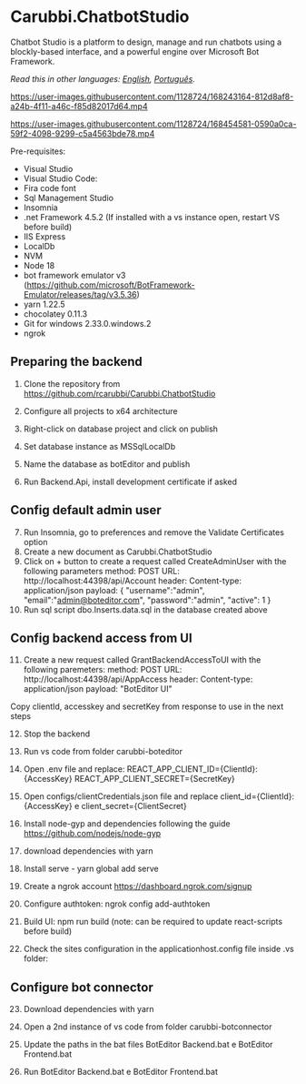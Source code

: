# Carubbi.ChatbotStudio
Chatbot Studio is a platform to design, manage and run chatbots using a blockly-based interface, and a powerful engine over Microsoft Bot Framework. 

*Read this in other languages: [English](README.md), [Português](README.pt-br.md).*

https://user-images.githubusercontent.com/1128724/168243164-812d8af8-a24b-4f11-a46c-f85d82017d64.mp4


https://user-images.githubusercontent.com/1128724/168454581-0590a0ca-59f2-4098-9299-c5a4563bde78.mp4


Pre-requisites:
* Visual Studio
* Visual Studio Code: 
* Fira code font
* Sql Management Studio
* Insomnia
* .net Framework 4.5.2 (If installed with a vs instance open, restart VS before build)
* IIS Express
* LocalDb
* NVM
* Node 18
* bot framework emulator v3 (https://github.com/microsoft/BotFramework-Emulator/releases/tag/v3.5.36)
* yarn 1.22.5
* chocolatey 0.11.3
* Git for windows 2.33.0.windows.2
* ngrok

## Preparing the backend

1. Clone the repository from https://github.com/rcarubbi/Carubbi.ChatbotStudio
2. Configure all projects to x64 architecture

3. Right-click on database project and click on publish
4. Set database instance as MSSqlLocalDb 
5. Name the database as botEditor and publish 
6. Run Backend.Api, install development certificate if asked

## Config default admin user

7. Run Insomnia, go to preferences and remove the Validate Certificates option 
8. Create a new document as Carubbi.ChatbotStudio
9. Click on + button to create a request called CreateAdminUser with the following parameters
method: POST
URL: http://localhost:44398/api/Account
header: Content-type: application/json
payload: 
{
	"username":"admin",
	"email":"admin@boteditor.com",
	"password":"admin",
	"active": 1
}
10. Run sql script dbo.Inserts.data.sql in the database created above

## Config backend access from UI

11. Create a new request called GrantBackendAccessToUI with the following paremeters:
method: POST
URL: http://localhost:44398/api/AppAccess
header: Content-type: application/json
payload: "BotEditor UI"

Copy clientId, accesskey and secretKey from response to use in the next steps

12. Stop the backend
13. Run vs code from folder carubbi-boteditor
14. Open .env file and replace:
REACT_APP_CLIENT_ID={ClientId}:{AccessKey} 
REACT_APP_CLIENT_SECRET={SecretKey}

15. Open configs/clientCredentials.json file and replace client_id={ClientId}:{AccessKey} e client_secret={ClientSecret}
16. Install node-gyp and dependencies following the guide https://github.com/nodejs/node-gyp
17. download dependencies with yarn
18. Install serve - yarn global add serve
19. Create a ngrok account https://dashboard.ngrok.com/signup
20. Configure authtoken: ngrok config add-authtoken <TOKEN>
21. Build UI: npm run build (note: can be required to update react-scripts before build)
22. Check the sites configuration in the applicationhost.config file inside .vs folder:
 <sites>
             <site name="Carubbi.BotEditor.SamplesApi" id="1">
                <application path="/" applicationPool="Clr4IntegratedAppPool">
                    <virtualDirectory path="/" physicalPath="C:\Users\rcaru\source\repos\Carubbi.ChatbotStudio\Carubbi.BotEditor.SamplesApi" />
                </application>
                <bindings>
                    <binding protocol="https" bindingInformation="*:44325:localhost" />
                    <binding protocol="http" bindingInformation="*:54401:localhost" />
                </bindings>
            </site>
            <site name="Carubbi.BotEditor.Api" id="2">
                <application path="/" applicationPool="Clr4IntegratedAppPool">
                    <virtualDirectory path="/" physicalPath="C:\Users\rcaru\source\repos\Carubbi.ChatbotStudio\Carubbi.BotEditor.Api" />
                </application>
                <bindings>
                    <binding protocol="http" bindingInformation="*:3979:localhost" />
                    <binding protocol="https" bindingInformation="*:44332:localhost" />
                </bindings>
            </site>
            <site name="Carubbi.BotEditor.Backend.Api" id="3">
                <application path="/" applicationPool="Clr4IntegratedAppPool">
                    <virtualDirectory path="/" physicalPath="C:\Users\rcaru\source\repos\Carubbi.ChatbotStudio\Carubbi.BotEditor.Backend.Api" />
                </application>
                <bindings>
                    <binding protocol="https" bindingInformation="*:44398:localhost" />
                    <binding protocol="http" bindingInformation="*:60819:localhost" />
                </bindings>
            </site>
            <site name="Carubbi.BotEditor.UI" id="4">
                <application path="/" applicationPool="Clr4IntegratedAppPool">
                    <virtualDirectory path="/" physicalPath="C:\Users\rcaru\source\repos\Carubbi.ChatbotStudio\Carubbi.BotEditor.UI" />
                </application>
                <bindings>
                    <binding protocol="https" bindingInformation="*:44354:localhost" />
                    <binding protocol="http" bindingInformation="*:53080:localhost" />
                </bindings>
            </site>


## Configure bot connector

23. Download dependencies with yarn
24. Open a 2nd instance of vs code from folder carubbi-botconnector

25. Update the paths in the bat files BotEditor Backend.bat e BotEditor Frontend.bat
26. Run BotEditor Backend.bat e BotEditor Frontend.bat
